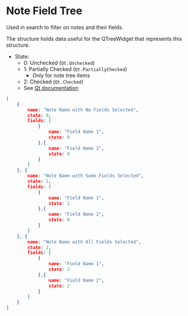 # Note Field Tree

Used in search to filter on notes and their fields.

The structure holds data useful for the QTreeWidget that represents this structure.

- State:
    - 0: Unchecked (`Qt.Unchecked`)
    - 1: Partially Checked (`Qt.PartiallyChecked`)
        - Only for note tree items
    - 2: Checked (`Qt.Checked`)
    - See [Qt documentation](https://doc.qt.io/qt-5/qt.html#CheckState-enum)

```json
[
    {
        name: "Note Name with No Fields Selected",
        state: 0,
        fields: [
            {
                name: "Field Name 1",
                state: 0
            },{
                name: "Field Name 2",
                state: 0
            }
        ]
    }, {
        name: "Note Name with Some Fields Selected",
        state: 1,
        fields: [
            {
                name: "Field Name 1",
                state: 2
            },{
                name: "Field Name 2",
                state: 0
            }
        ]
    }, {
        name: "Note Name with All Fields Selected",
        state: 2,
        fields: [
            {
                name: "Field Name 1",
                state: 2
            },{
                name: "Field Name 2",
                state: 2
            }
        ]
    }
]
```